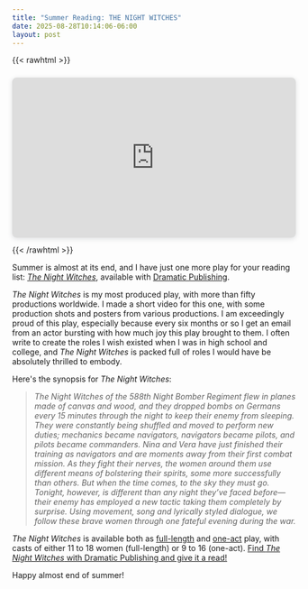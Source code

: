 ```yaml
---
title: "Summer Reading: THE NIGHT WITCHES"
date: 2025-08-28T10:14:06-06:00
layout: post
---
```


{{< rawhtml >}}

<div style="position: relative; width: 100%; height: 0; padding-top: 56.2500%;
 padding-bottom: 0; box-shadow: 0 2px 8px 0 rgba(63,69,81,0.16); margin-top: 1.6em; margin-bottom: 0.9em; overflow: hidden;
 border-radius: 8px; will-change: transform;">
  <iframe loading="lazy" style="position: absolute; width: 100%; height: 100%; top: 0; left: 0; border: none; padding: 0;margin: 0;"
    src="https://www.canva.com/design/DAGxSyxmKDk/IG5oNWgKJn9e-Tt0P0Doew/watch?embed" allowfullscreen="allowfullscreen" allow="fullscreen">
  </iframe>
</div>

  {{< /rawhtml >}}

Summer is almost at its end, and I have just one more play for your reading list: [*The Night Witches*](https://www.dramaticpublishing.com/browse/the-night-witches), available with [Dramatic Publishing](https://www.dramaticpublishing.com/).

*The Night Witches* is my most produced play, with more than fifty productions worldwide. I made a short video for this one, with some production shots and posters from various productions. I am exceedingly proud of this play, especially because every six months or so I get an email from an actor bursting with how much joy this play brought to them. I often write to create the roles I wish existed when I was in high school and college, and *The Night Witches* is packed full of roles I would have be absolutely thrilled to embody.

Here's the synopsis for *The Night Witches*:

>*The Night Witches of the 588th Night Bomber Regiment flew in planes made of canvas and wood, and they dropped bombs on Germans every 15 minutes through the night to keep their enemy from sleeping. They were constantly being shuffled and moved to perform new duties; mechanics became navigators, navigators became pilots, and pilots became commanders. Nina and Vera have just finished their training as navigators and are moments away from their first combat mission. As they fight their nerves, the women around them use different means of bolstering their spirits, some more successfully than others. But when the time comes, to the sky they must go. Tonight, however, is different than any night they’ve faced before—their enemy has employed a new tactic taking them completely by surprise. Using movement, song and lyrically styled dialogue, we follow these brave women through one fateful evening during the war.*

*The Night Witches* is available both as [full-length](https://www.dramaticpublishing.com/browse/the-night-witches) and [one-act](https://www.dramaticpublishing.com/browse/the-night-witches-competition) play, with casts of either 11 to 18 women (full-length) or 9 to 16 (one-act). [Find *The Night Witches* with Dramatic Publishing and give it a read!](https://www.dramaticpublishing.com/browse/the-night-witches)

Happy almost end of summer!
